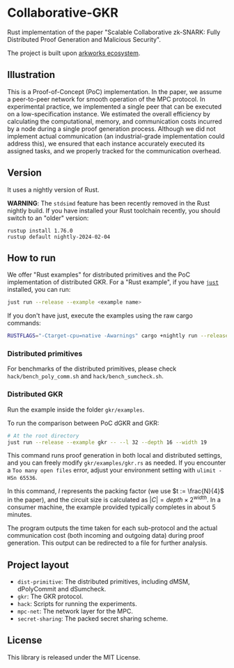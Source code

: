 # Collaborative-GKR

Rust implementation of the paper "Scalable Collaborative zk-SNARK: Fully Distributed Proof Generation and Malicious Security". 

The project is built upon [arkworks ecosystem](https://github.com/arkworks-rs).

## Illustration

This is a Proof-of-Concept (PoC) implementation. In the paper, we assume a peer-to-peer network for smooth operation of the MPC protocol. In experimental practice, we implemented a single peer that can be executed on a low-specification instance. We estimated the overall efficiency by calculating the computational, memory, and communication costs incurred by a node during a single proof generation process. Although we did not implement actual communication (an industrial-grade implementation could address this), we ensured that each instance accurately executed its assigned tasks, and we properly tracked for the communication overhead.

## Version

It uses a nightly version of Rust.

**WARNING**: The `stdsimd` feature has been recently removed in the Rust nightly build. If you have installed your Rust toolchain recently, you should switch to an "older" version:

```
rustup install 1.76.0
rustup default nightly-2024-02-04
```

## How to run

We offer "Rust examples" for distributed primitives and the PoC implementation of distributed GKR. For a "Rust example", if you have [`just`](https://github.com/casey/just) installed, you can run: 

```bash
just run --release --example <example name>
```

If you don't have just, execute the examples using the raw cargo commands:

```bash
RUSTFLAGS="-Ctarget-cpu=native -Awarnings" cargo +nightly run --release --example <example name>
```

### Distributed primitives

For benchmarks of the distributed primitives, please check `hack/bench_poly_comm.sh` and `hack/bench_sumcheck.sh`.

### Distributed GKR

Run the example inside the folder `gkr/examples`.

To run the comparison between PoC dGKR and GKR:
```bash
# At the root directory
just run --release --example gkr -- --l 32 --depth 16 --width 19
```

This command runs proof generation in both local and distributed settings, and you can freely modify `gkr/examples/gkr.rs` as needed. If you encounter a `Too many open files` error, adjust your environment setting with `ulimit -HSn 65536`.

In this command, $l$ represents the packing factor (we use $t := \frac{N}{4}$ in the paper), and the circuit size is calculated as $|C| = depth \times 2^{width}$.  In a consumer machine, the example provided typically completes in about 5 minutes.

The program outputs the time taken for each sub-protocol and the actual communication cost (both incoming and outgoing data) during proof generation. This output can be redirected to a file for further analysis.

## Project layout

- `dist-primitive`: The distributed primitives, including dMSM, dPolyCommit and dSumcheck.
- `gkr`: The GKR protocol. 
- `hack`: Scripts for running the experiments.
- `mpc-net`: The network layer for the MPC.
- `secret-sharing`: The packed secret sharing scheme.

## License

This library is released under the MIT License.
